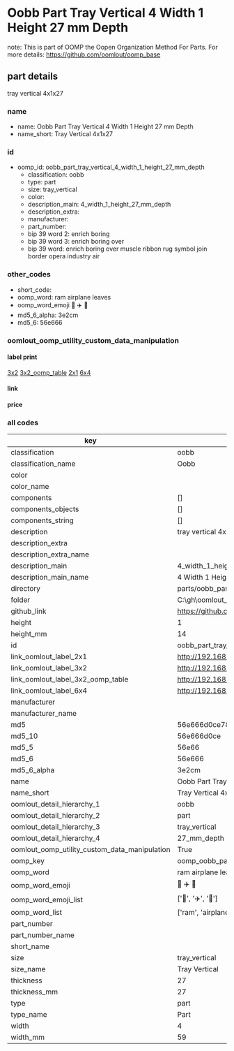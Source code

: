# Oobb Part Tray Vertical 4 Width 1 Height 27 mm Depth  

note: This is part of OOMP the Oopen Organization Method For Parts. For more details: https://github.com/oomlout/oomp_base

##  part details
  



tray vertical 4x1x27



### name
* name: Oobb Part Tray Vertical 4 Width 1 Height 27 mm Depth
* name_short: Tray Vertical 4x1x27 
### id
* oomp_id: oobb_part_tray_vertical_4_width_1_height_27_mm_depth
  * classification: oobb
  * type: part
  * size: tray_vertical
  * color: 
  * description_main: 4_width_1_height_27_mm_depth
  * description_extra: 
  * manufacturer: 
  * part_number: 
  * bip 39 word 2: enrich boring
  * bip 39 word 3: enrich boring over
  * bip 39 word: enrich boring over muscle ribbon rug symbol join border opera industry air

### other_codes
* short_code: 
* oomp_word: ram airplane leaves
* oomp_word_emoji :ram: :airplane: :leaves:
* md5_6_alpha: 3e2cm
* md5_6: 56e666






### oomlout_oomp_utility_custom_data_manipulation
#### label print
[3x2](http://192.168.1.245:1112/?label=oomp%203e2cm)
[3x2_oomp_table](http://192.168.1.108:1112/?label=oomp%203e2cm)
[2x1](http://192.168.1.242:1112/?label=oomp%203e2cm)
[6x4](http://192.168.1.55:1112/?label=oomp%203e2cm)    

#### link

                              

#### price







### all codes 
| key | value |  
| --- | --- |  
| classification | oobb |  
| classification_name | Oobb |  
| color |  |  
| color_name |  |  
| components | [] |  
| components_objects | [] |  
| components_string | [] |  
| description | tray vertical 4x1x27 |  
| description_extra |  |  
| description_extra_name |  |  
| description_main | 4_width_1_height_27_mm_depth |  
| description_main_name | 4 Width 1 Height 27 mm Depth |  
| directory | parts/oobb_part_tray_vertical_4_width_1_height_27_mm_depth |  
| folder | C:\gh\oomlout_oobb_version_4_generated_parts\parts\oobb_part_tray_vertical_4_width_1_height_27_mm_depth |  
| github_link | https://github.com/oomlout/oomlout_oomp_part_src/tree/main/parts/oobb_part_tray_vertical_4_width_1_height_27_mm_depth |  
| height | 1 |  
| height_mm | 14 |  
| id | oobb_part_tray_vertical_4_width_1_height_27_mm_depth |  
| link_oomlout_label_2x1 | http://192.168.1.242:1112/?label=oomp%203e2cm |  
| link_oomlout_label_3x2 | http://192.168.1.245:1112/?label=oomp%203e2cm |  
| link_oomlout_label_3x2_oomp_table | http://192.168.1.108:1112/?label=oomp%203e2cm |  
| link_oomlout_label_6x4 | http://192.168.1.55:1112/?label=oomp%203e2cm |  
| manufacturer |  |  
| manufacturer_name |  |  
| md5 | 56e666d0ce783b8ef45c89193bc67a58 |  
| md5_10 | 56e666d0ce |  
| md5_5 | 56e66 |  
| md5_6 | 56e666 |  
| md5_6_alpha | 3e2cm |  
| name | Oobb Part Tray Vertical 4 Width 1 Height 27 mm Depth |  
| name_short | Tray Vertical 4x1x27  |  
| oomlout_detail_hierarchy_1 | oobb |  
| oomlout_detail_hierarchy_2 | part |  
| oomlout_detail_hierarchy_3 | tray_vertical |  
| oomlout_detail_hierarchy_4 | 27_mm_depth |  
| oomlout_oomp_utility_custom_data_manipulation | True |  
| oomp_key | oomp_oobb_part_tray_vertical_4_width_1_height_27_mm_depth |  
| oomp_word | ram airplane leaves |  
| oomp_word_emoji | :ram: :airplane: :leaves: |  
| oomp_word_emoji_list | [':ram:', ':airplane:', ':leaves:'] |  
| oomp_word_list | ['ram', 'airplane', 'leaves'] |  
| part_number |  |  
| part_number_name |  |  
| short_name |  |  
| size | tray_vertical |  
| size_name | Tray Vertical |  
| thickness | 27 |  
| thickness_mm | 27 |  
| type | part |  
| type_name | Part |  
| width | 4 |  
| width_mm | 59 |  
